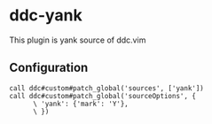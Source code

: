 # ddc-yank

This plugin is yank source of ddc.vim

## Configuration
```vim
call ddc#custom#patch_global('sources', ['yank'])
call ddc#custom#patch_global('sourceOptions', {
      \ 'yank': {'mark': 'Y'},
      \ })
```
